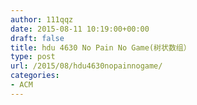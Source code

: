 ```yaml
---
author: 111qqz
date: 2015-08-11 10:19:00+00:00
draft: false
title: hdu 4630 No Pain No Game(树状数组）
type: post
url: /2015/08/hdu4630nopainnogame/
categories:
- ACM
---
```



